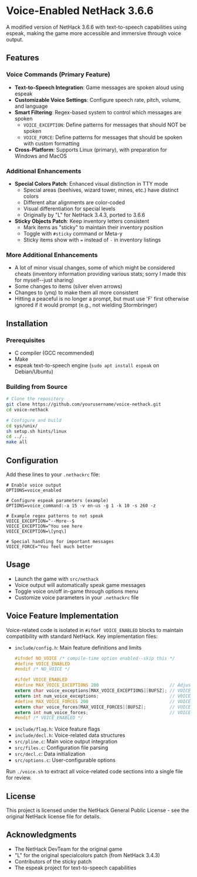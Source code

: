 # Voice-Enabled NetHack 3.6.6

A modified version of NetHack 3.6.6 with text-to-speech capabilities using espeak, making the game more accessible and immersive through voice output.

## Features

### Voice Commands (Primary Feature)
- **Text-to-Speech Integration**: Game messages are spoken aloud using espeak
- **Customizable Voice Settings**: Configure speech rate, pitch, volume, and language
- **Smart Filtering**: Regex-based system to control which messages are spoken
  - `VOICE_EXCEPTION`: Define patterns for messages that should NOT be spoken
  - `VOICE_FORCE`: Define patterns for messages that should be spoken with custom formatting
- **Cross-Platform**: Supports Linux (primary), with preparation for Windows and MacOS

### Additional Enhancements
- **Special Colors Patch**: Enhanced visual distinction in TTY mode
  - Special areas (beehives, wizard tower, mines, etc.) have distinct colors
  - Different altar alignments are color-coded
  - Visual differentiation for special levels
  - Originally by "L" for NetHack 3.4.3, ported to 3.6.6
- **Sticky Objects Patch**: Keep inventory letters consistent
  - Mark items as "sticky" to maintain their inventory position
  - Toggle with `#sticky` command or Meta-y
  - Sticky items show with `=` instead of `-` in inventory listings

### More Additional Enhancements
  - A lot of minor visual changes, some of which might be considered cheats (inventory information providing various stats; sorry I made this for myself--just sharing)
  - Some changes to items (silver elven arrows)
  - Changes to (ynq) to make them all more consistent
  - Hitting a peaceful is no longer a prompt, but must use 'F' first otherwise ignored if it would prompt (e.g., not wielding Stormbringer)

## Installation

### Prerequisites
- C compiler (GCC recommended)
- Make
- espeak text-to-speech engine (`sudo apt install espeak` on Debian/Ubuntu)

### Building from Source
```bash
# Clone the repository
git clone https://github.com/yourusername/voice-nethack.git
cd voice-nethack

# Configure and build
cd sys/unix/
sh setup.sh hints/linux
cd ../..
make all
```

## Configuration

Add these lines to your `.nethackrc` file:

```
# Enable voice output
OPTIONS=voice_enabled

# Configure espeak parameters (example)
OPTIONS=voice_command:-a 15 -v en-us -g 1 -k 10 -s 260 -z

# Example regex patterns to not speak
VOICE_EXCEPTION=^--More--$
VOICE_EXCEPTION=^You see here
VOICE_EXCEPTION=\[ynq\]

# Special handling for important messages
VOICE_FORCE=^You feel much better
```

## Usage

- Launch the game with `src/nethack`
- Voice output will automatically speak game messages
- Toggle voice on/off in-game through options menu
- Customize voice parameters in your `.nethackrc` file

## Voice Feature Implementation

Voice-related code is isolated in `#ifdef VOICE_ENABLED` blocks to maintain compatibility with standard NetHack. Key implementation files:

- `include/config.h`: Main feature definitions and limits
  ```c
  #ifndef NO_VOICE /* compile-time option enabled--skip this */
  #define VOICE_ENABLED
  #endif /* NO_VOICE */
  
  #ifdef VOICE_ENABLED
  #define MAX_VOICE_EXCEPTIONS 200                           // Adjust as needed
  extern char voice_exceptions[MAX_VOICE_EXCEPTIONS][BUFSZ]; // VOICE_EXCEPTIONS patterns
  extern int num_voice_exceptions;                           // VOICE_EXCEPTIONS counter
  #define MAX_VOICE_FORCES 200                               // VOICE_FORCE patterns
  extern char voice_forces[MAX_VOICE_FORCES][BUFSZ];         // VOICE_FORCE patterns
  extern int num_voice_forces;                               // VOICE_FORCE counter
  #endif /* VOICE_ENABLED */
  ```
- `include/flag.h`: Voice feature flags
- `include/decl.h`: Voice-related data structures
- `src/pline.c`: Main voice output integration
- `src/files.c`: Configuration file parsing
- `src/decl.c`: Data initialization
- `src/options.c`: User-configurable options

Run `./voice.sh` to extract all voice-related code sections into a single file for review.

## License

This project is licensed under the NetHack General Public License - see the original NetHack license file for details.

## Acknowledgments

- The NetHack DevTeam for the original game
- "L" for the original specialcolors patch (from NetHack 3.4.3)
- Contributors of the sticky patch
- The espeak project for text-to-speech capabilities
